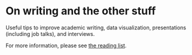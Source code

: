 # On writing and the other stuff

Useful tips to improve academic writing, data visualization, presentations (including job talks), and interviews.

For more information, please see [the reading list](reading_list.md).
